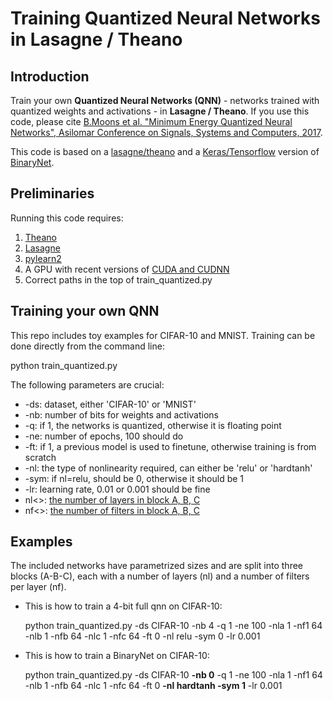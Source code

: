 # Training Quantized Neural Networks in Lasagne / Theano

## Introduction
Train your own __Quantized Neural Networks (QNN)__ - networks trained with quantized weights and activations - in __Lasagne / Theano__.
If you use this code, please cite [B.Moons et al. "Minimum Energy Quantized Neural Networks", Asilomar Conference on Signals, Systems and Computers, 2017](https://www.linkedin.com/in/bert-moons-41867143/).

This code is based on a [lasagne/theano](https://github.com/MatthieuCourbariaux/BinaryNet) and a [Keras/Tensorflow](https://github.com/DingKe/BinaryNet) version of [BinaryNet](https://papers.nips.cc/paper/6573-binarized-neural-networks).

## Preliminaries
Running this code requires:
1. [Theano](http://deeplearning.net/software/theano/)
2. [Lasagne](https://lasagne.readthedocs.io/en/latest/)
3. [pylearn2](http://deeplearning.net/software/pylearn2/)
3. A GPU with recent versions of [CUDA and CUDNN](https://developer.nvidia.com/cudnn)
4. Correct paths in the top of train_quantized.py

## Training your own QNN

This repo includes toy examples for CIFAR-10 and MNIST.
Training can be done directly from the command line:

python train_quantized.py <parameters>
  
The following parameters are crucial:
* -ds: dataset, either 'CIFAR-10' or 'MNIST'
* -nb: number of bits for weights and activations
* -q: if 1, the networks is quantized, otherwise it is floating point
* -ne: number of epochs, 100 should do
* -ft: if 1, a previous model is used to finetune, otherwise training is from scratch
* -nl: the type of nonlinearity required, can either be 'relu' or 'hardtanh'
* -sym: if nl=relu, should be 0, otherwise it should be 1
* -lr: learning rate, 0.01 or 0.001 should be fine
* nl<>: [the number of layers in block A, B, C](https://www.linkedin.com/in/bert-moons-41867143/)
* nf<>: [the number of filters in block A, B, C](https://www.linkedin.com/in/bert-moons-41867143/)

## Examples 
The included networks have parametrized sizes and are split into three blocks (A-B-C), each with a number of layers (nl) and a number of filters per layer (nf).

* This is how to train a 4-bit full qnn on CIFAR-10:

  python train_quantized.py -ds CIFAR-10 -nb 4 -q 1 -ne 100 -nla 1 -nf1 64 -nlb 1 -nfb 64 -nlc 1 -nfc 64 -ft 0 -nl relu -sym 0 -lr 0.001
  
* This is how to train a BinaryNet on CIFAR-10:

  python train_quantized.py -ds CIFAR-10 __-nb 0__ -q 1 -ne 100 -nla 1 -nf1 64 -nlb 1 -nfb 64 -nlc 1 -nfc 64 -ft 0 __-nl hardtanh -sym 1__ -lr 0.001
 
